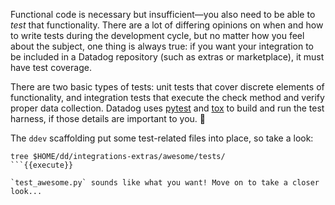 Functional code is necessary but insufficient—you also need to be able to _test_ that functionality. There are a lot of differing opinions on when and how to write tests during the development cycle, but no matter how you feel about the subject, one thing is always true: if you want your integration to be included in a Datadog repository (such as extras or marketplace), it must have test coverage.

There are two basic types of tests: unit tests that cover discrete elements of functionality, and integration tests that execute the check method and verify proper data collection. Datadog uses [pytest](https://docs.pytest.org/en/stable/) and [tox](https://tox.readthedocs.io/en/latest/) to build and run the test harness, if those details are important to you. 🙂

The `ddev` scaffolding put some test-related files into place, so take a look:
```
tree $HOME/dd/integrations-extras/awesome/tests/
```{{execute}}

`test_awesome.py` sounds like what you want! Move on to take a closer look...
